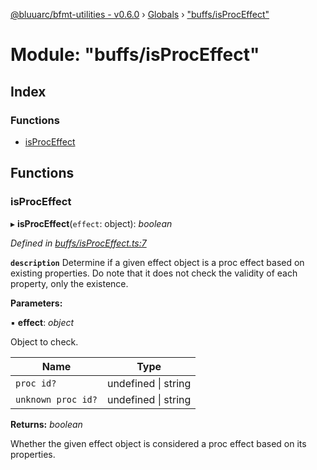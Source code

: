 [@bluuarc/bfmt-utilities - v0.6.0](../README.md) › [Globals](../globals.md) › ["buffs/isProcEffect"](_buffs_isproceffect_.md)

# Module: "buffs/isProcEffect"

## Index

### Functions

* [isProcEffect](_buffs_isproceffect_.md#isproceffect)

## Functions

###  isProcEffect

▸ **isProcEffect**(`effect`: object): *boolean*

*Defined in [buffs/isProcEffect.ts:7](https://github.com/BluuArc/bfmt-utilities/blob/master/src/buffs/isProcEffect.ts#L7)*

**`description`** Determine if a given effect object is a proc effect based on existing properties.
Do note that it does not check the validity of each property, only the existence.

**Parameters:**

▪ **effect**: *object*

Object to check.

Name | Type |
------ | ------ |
`proc id?` | undefined &#124; string |
`unknown proc id?` | undefined &#124; string |

**Returns:** *boolean*

Whether the given effect object is considered a proc effect based on its properties.

